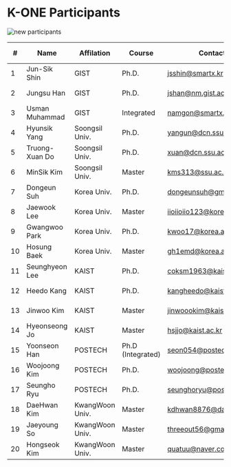 # K-ONE Participants

![new participants](https://github.com/K-OpenNet/Main/blob/master/images/K-ONE_Participants_New.png)


\# | Name      | Affilation | Course | Contact | Developed S/W | Period
----|----------|------------|--------|---------|---------------|-------
1| Jun-Sik Shin | GIST |Ph.D. | jsshin@smartx.kr  | [OpenStack-OvN](https://github.com/K-OpenNet/OpenStack-OvN) | 15.06-Current
2| Jungsu Han | GIST |Ph.D. | jshan@nm.gist.ac.kr | [OpenStack-MultiView](https://github.com/K-OpenNet/OpenStack-MultiView) | 15.06-Current
3| Usman Muhammad | GIST |Integrated | namgon@smartx.kr | [OpenStack-Mesos](https://github.com/K-OpenNet/OpenStack-Mesos) | 15.06-Current
4| Hyunsik Yang |Soongsil Univ.| Ph.D.| yangun@dcn.ssu.ac.kr|[OPNFV-HealthMon](https://github.com/K-OpenNet/OPNFV-HealthMon)| 15.06-Current 
5| Truong-Xuan Do| Soongsil Univ.| Ph.D.| xuan@dcn.ssu.ac.kr|[OPNFV-Cluster](https://github.com/K-OpenNet/OPNFV-Cluster)| 15.06-Current 
6| MinSik Kim|Soongsil Univ.| Master| kms313@ssu.ac.kr| [OPNFV-StateMon](https://github.com/K-OpenNet/OPNFV-StateMon)| 15.06-Current 
7| Dongeun Suh| Korea Univ.| Ph.D.| dongeunsuh@gmail.com| [ODL-OSASS](https://github.com/K-OpenNet/ODL-OSASS) |15.06-Current 
8| Jaewook Lee| Korea Univ.| Master| iioiioiio123@korea.ac.kr|[ODL-TASS](https://github.com/K-OpenNet/ODL-TASS)| 15.06-Current 
9| Gwangwoo Park| Korea Univ.| Ph.D.| kwoo17@korea.ac.kr| - |15.06-15.11 
10| Hosung Baek| Korea Univ.| Master| gh1emd@korea.ac.kr| [ODL-SRMSS](https://github.com/K-OpenNet/ODL-SRMSS)| 15.06-Current 
11| Seunghyeon Lee| KAIST| Ph.D. |coksm1963@kaist.ac.kr| [ONOS-ApSM](https://github.com/K-OpenNet/ONOS-ApSM) |15.06-Current 
12| Heedo Kang| KAIST |Ph.D. |kangheedo@kaist.ac.kr| [ONOS-SSM](https://github.com/K-OpenNet/ONOS-SSM) |16.01-Current 
13| Jinwoo Kim| KAIST |Master |jinwoookim@kaist.ac.kr| [ONOS-SMoV](https://github.com/K-OpenNet/ONOS-SMoV) |15.06-Current 
14| Hyeonseong Jo| KAIST| Master |hsjjo@kaist.ac.kr| - | 15.06-15.11 
15| Yoonseon Han| POSTECH |Ph.D (Integrated)| seon054@postech.ac.kr| [ONOS-LISP](https://github.com/K-OpenNet/ONOS-LISP)| 15.06-Current 
16| Woojoong Kim| POSTECH |Ph.D. |woojoong@postech.ac.kr| [ONOS-MasMan](https://github.com/K-OpenNet/ONOS-MasMan) |15.06-Current 
17| Seungho Ryu| POSTECH |Ph.D. |seunghoryu@postech.ac.kr| [ONOS-LISP](https://github.com/K-OpenNet/ONOS-LISP) |15.06-Current 
18| DaeHwan Kim |KwangWoon Univ. |Master| kdhwan8876@daum.net |[ONOS-IoTCon](https://github.com/K-OpenNet/ONOS-IoTCon) |15.06-16.02 
19| Jaeyoung So |KwangWoon Univ. |Master |threeout56@gmail.com |[ONOS-IoTCon](https://github.com/K-OpenNet/ONOS-IoTCon) |15.06-Current 
20| Hongseok Kim| KwangWoon Univ.| Master| quatuu@naver.com |[ONOS-IoTPro](https://github.com/K-OpenNet/ONOS-IoTPro) |15.06-Current 
